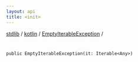 ```yaml
---
layout: api
title: <init>
---
```

[stdlib](../../index.html) / [kotlin](../index.html) / [EmptyIterableException](index.html) / [<init>](_init_.html)

# <init>

```
public EmptyIterableException(it: Iterable<Any>)
```
